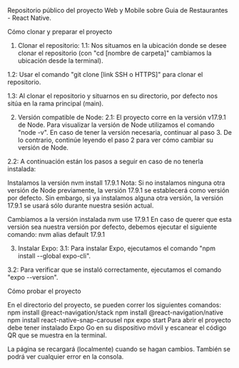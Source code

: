 Repositorio público del proyecto Web y Mobile sobre Guia de Restaurantes - React Native.

Cómo clonar y preparar el proyecto
1) Clonar el repositorio:
1.1: Nos situamos en la ubicación donde se desee clonar el repositorio (con "cd [nombre de carpeta]" cambiamos la ubicación desde la terminal).

1.2: Usar el comando "git clone [link SSH o HTTPS]" para clonar el repositorio.

1.3: Al clonar el repositorio y situarnos en su directorio, por defecto nos sitúa en la rama principal (main).

2) Versión compatible de Node:
2.1: El proyecto corre en la versión v17.9.1 de Node. Para visualizar la versión de Node utilizamos el comando "node -v". En caso de tener la versión necesaria, continuar al paso 3. De lo contrario, continúe leyendo el paso 2 para ver cómo cambiar su versión de Node.

2.2: A continuación están los pasos a seguir en caso de no tenerla instalada:

Instalamos la versión
nvm install 17.9.1
Nota: Si no instalamos ninguna otra versión de Node previamente, la versión 17.9.1 se establecerá como versión por defecto. Sin embargo, si ya instalamos alguna otra versión, la versión 17.9.1 se usará sólo durante nuestra sesión actual.

Cambiamos a la versión instalada
nvm use 17.9.1
En caso de querer que esta versión sea nuestra versión por defecto, debemos ejecutar el siguiente comando:
nvm alias default 17.9.1

3) Instalar Expo:
3.1: Para instalar Expo, ejecutamos el comando "npm install --global expo-cli".

3.2: Para verificar que se instaló correctamente, ejecutamos el comando "expo --version".

Cómo probar el proyecto

En el directorio del proyecto, se pueden correr los siguientes comandos:
npm install @react-navigation/stack
npm install @react-navigation/native
npm install react-native-snap-carousel
npx expo start
Para abrir el proyecto debe tener instalado Expo Go en su dispositivo móvil y escanear el código QR que se muestra en la terminal.


La página se recargará (localmente) cuando se hagan cambios.
También se podrá ver cualquier error en la consola.